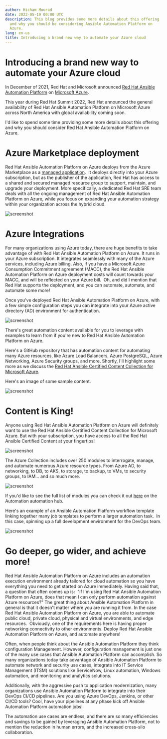 ```yaml
---
author: Hicham Mourad
date: 2022-05-10 00:00 UTC
description: This blog provides some more details about this offering
  and why you should be considering Ansible Automation Platform on
  Azure.
lang: en-us
title: Introducing a brand new way to automate your Azure cloud
---
```


# Introducing a brand new way to automate your Azure cloud

In December of 2021, Red Hat and Microsoft announced
[Red Hat Ansible Automation Platform](https://www.redhat.com/en/about/press-releases/red-hat-brings-industry-leading-ansible-automation-platform-microsoft-azure)
on [Microsoft Azure](https://azure.microsoft.com/en-us/blog/expand-hybrid-management-tools-with-red-hat-ansible-automation-platform-on-azure/). 

This year during Red Hat Summit 2022, Red Hat announced the general
availability of Red Hat Ansible Automation Platform on Microsoft Azure
across North America with global availability coming soon.  

I'd like to spend some time providing some more details about this
offering and why you should consider Red Hat Ansible Automation Platform
on Azure.

# Azure Marketplace deployment

Red Hat Ansible Automation Platform on Azure deploys from the Azure
Marketplace as a [managed application](https://docs.microsoft.com/en-us/azure/azure-resource-manager/managed-applications/overview). 
It deploys directly into your Azure subscription, but as the publisher
of the application, Red Hat has access to a shared and secured managed
resource group to support, maintain, and upgrade your deployment. More
specifically, a dedicated Red Hat SRE team deals with all the ongoing
management of Red Hat Ansible Automation Platform on Azure, while you
focus on expanding your automation strategy within your organization
across the hybrid cloud.

![screenshot](/images/posts/archive/azure-screenshot.png)

# Azure Integrations

For many organizations using Azure today, there are huge benefits to
take advantage of with Red Hat Ansible Automation Platform on Azure. It
runs in your Azure subscription. It integrates seamlessly with many of
the Azure services, including Azure billing. Also, if you have a
Microsoft Azure Consumption Commitment agreement (MACC), the Red Hat
Ansible Automation Platform on Azure deployment costs will count towards
your MACC, and will be reflected on your Azure bill.  Oh, and did I
mention that Red Hat supports the deployment, and you can automate,
automate, and automate some more!

Once you've deployed Red Hat Ansible Automation Platform on Azure, with
a few simple configuration steps you can integrate into your Azure
active directory (AD) environment for authentication.

![screenshot](/images/posts/archive/azure-ad-integration.png)

There's great automation content available for you to leverage with
examples to learn from if you\'re new to Red Hat Ansible Automation
Platform on Azure.

Here's a GitHub repository that has automation content for automating
many Azure resources, like Azure Load Balancers, Azure PostgreSQL, Azure
Networking, Azure Security groups, and more. Shortly, I'll highlight
some more as we discuss the
[Red Hat Ansible Certified Content Collection for Microsoft Azure](https://github.com/ansible-collections/cloud.azure_roles.git).

Here's an image of some sample content.

![screenshot](/images/posts/archive/azure-screenshot-one.png)

# Content is King!

Anyone using Red Hat Ansible Automation Platform on Azure will
definitely want to use the Red Hat Ansible Certified Content Collection
for Microsoft Azure. But with your subscription, you have access to all
the Red Hat Ansible Certified Content at your fingertips!

![screenshot](/images/posts/archive/azure-screenshot-two.png)

The Azure Collection includes over 250 modules to interrogate, manage,
and automate numerous Azure resource types. From Azure AD, to
networking, to DB, to AKS, to storage, to backup, to VMs, to security
groups, to IAM... and so much more.  

![screenshot](/images/posts/archive/azure-screenshot-three.png)

If you'd like to see the full list of modules you can check it out
[here](https://console.redhat.com/ansible/automation-hub/repo/published/azure/azcollection/content)
on the Automation automation hub.  

Here's an example of an Ansible Automation Platform workflow template
linking together many job templates to perform a larger automation
task.  In this case, spinning up a full development environment for the
DevOps team.

![screenshot](/images/posts/archive/azure-screenshot-four.png)

# Go deeper, go wider, and achieve more!

Red Hat Ansible Automation Platform on Azure includes an automation
execution environment already tailored for cloud
automation so you have everything you need to get started on Azure immediately. Having said
that, a question that often comes up is:  "if I'm using Red Hat Ansible
Automation Platform on Azure, does that mean I can only perform
automation against Azure resources?" The great thing about Ansible
Automation Platform in general is that it doesn't matter where you are
running it from. In the case Red Hat Ansible Automation Platform on
Azure, you are able to automate public cloud, private cloud, physical
and virtual environments, and edge resources.  Obviously, one of the
requirements here is having proper networking connectivity to other
environments. Deploy Red Hat Ansible Automation Platform on Azure, and
automate anywhere!

Often, when people think about the Ansible Automation Platform they
think configuration Management. However, configuration management is
just one of the many use cases that Ansible Automation Platform can
accomplish. So many organizations today take advantage of Ansible
Automation Platform to automate network and security use cases,
integrate into IT Service Management (ITSM) solutions like ServiceNow,
Linux automation, Windows automation, and monitoring and analytics
solutions.  

Additionally, with the aggressive push to application modernization,
many organizations use Ansible Automation Platform to integrate into
their DevOps CI/CD pipelines. Are you using Azure DevOps, Jenkins, or
other CI/CD tools? Cool, have your pipelines at any phase kick off
Ansible Automation Platform automation jobs!  

The automation use cases are endless, and there are so many efficiencies
and savings to be gained by leveraging Ansible Automation Platform, not
to mention the reduction in human errors, and the increased cross-silo
collaboration.
